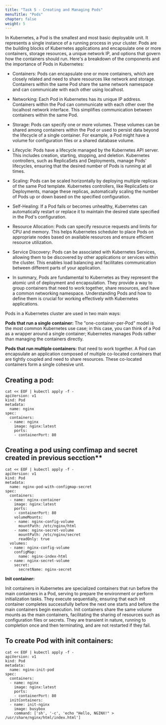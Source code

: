 ```yaml
---
title: "Task 5 - Creating and Managing Pods"
menuTitle: "Pods"
chapter: false
weight: 5
---
```


In Kubernetes, a Pod is the smallest and most basic deployable unit. It represents a single instance of a running process in your cluster. Pods are the building blocks of Kubernetes applications and encapsulate one or more containers, storage resources, a unique network IP, and options that govern how the containers should run. Here's a breakdown of the components and the importance of Pods in Kubernetes:

- Containers: Pods can encapsulate one or more containers, which are closely related and need to share resources like network and storage. Containers within the same Pod share the same network namespace and can communicate with each other using localhost.

- Networking: Each Pod in Kubernetes has its unique IP address. Containers within the Pod can communicate with each other over the localhost network interface. This simplifies communication between containers within the same Pod.

- Storage: Pods can specify one or more volumes. These volumes can be shared among containers within the Pod or used to persist data beyond the lifecycle of a single container. For example, a Pod might have a volume for configuration files or a shared database volume.

- Lifecycle: Pods have a lifecycle managed by the Kubernetes API server. This includes creation, starting, stopping, and deletion. Kubernetes controllers, such as ReplicaSets and Deployments, manage Pods' lifecycles, ensuring that the desired number of Pods is running at all times.

- Scaling: Pods can be scaled horizontally by deploying multiple replicas of the same Pod template. Kubernetes controllers, like ReplicaSets or Deployments, manage these replicas, automatically scaling the number of Pods up or down based on the specified configuration.

- Self-Healing: If a Pod fails or becomes unhealthy, Kubernetes can automatically restart or replace it to maintain the desired state specified in the Pod's configuration.

- Resource Allocation: Pods can specify resource requests and limits for CPU and memory. This helps Kubernetes scheduler to place Pods on appropriate nodes based on available resources and ensure efficient resource utilization.

- Service Discovery: Pods can be associated with Kubernetes Services, allowing them to be discovered by other applications or services within the cluster. This enables load balancing and facilitates communication between different parts of your application.

- In summary, Pods are fundamental to Kubernetes as they represent the atomic unit of deployment and encapsulation. They provide a way to group containers that need to work together, share resources, and have a common networking namespace. Understanding Pods and how to define them is crucial for working effectively with Kubernetes applications.

Pods in a Kubernetes cluster are used in two main ways:

**Pods that run a single container:** The "one-container-per-Pod" model is the most common Kubernetes use case; in this case, you can think of a Pod as a wrapper around a single container; Kubernetes manages Pods rather than managing the containers directly.

**Pods that run multiple containers:** that need to work together. A Pod can encapsulate an application composed of multiple co-located containers that are tightly coupled and need to share resources. These co-located containers form a single cohesive unit.

## Creating a pod:

```
cat << EOF | kubectl apply -f -
apiVersion: v1
kind: Pod
metadata:
  name: nginx
spec:
  containers:
  - name: nginx
    image: nginx:latest
    ports:
    - containerPort: 80
```

## Creating a pod using confimap and secret created in previous secction**

```
cat << EOF | kubectl apply -f -
apiVersion: v1
kind: Pod
metadata:
  name: nginx-pod-with-configmap-secret
spec:
  containers:
  - name: nginx-container
    image: nginx:latest
    ports:
    - containerPort: 80
    volumeMounts:
    - name: nginx-config-volume
      mountPath: /etc/nginx/html
    - name: nginx-secret-volume
      mountPath: /etc/nginx/secret
      readOnly: true
  volumes:
  - name: nginx-config-volume
    configMap:
      name: nginx-index-html
  - name: nginx-secret-volume
    secret:
      secretName: nginx-secret
```

**Init container:**

Init containers in Kubernetes are specialized containers that run before the main containers in a Pod, serving to prepare the environment or perform initialization tasks. They execute sequentially, ensuring that each init container completes successfully before the next one starts and before the main containers begin execution. Init containers share the same volume mounts as the main containers, facilitating the sharing of resources such as configuration files or secrets. They are transient in nature, running to completion once and then terminating, and are not restarted if they fail.

## To create Pod with init containers:

```
cat << EOF | kubectl apply -f -
apiVersion: v1
kind: Pod
metadata:
  name: nginx-init-pod
spec:
  containers:
  - name: nginx
    image: nginx:latest
    ports:
    - containerPort: 80
  initContainers:
  - name: init-nginx
    image: busybox
    command: ['sh', '-c', 'echo "Hello, NGINX!" > /usr/share/nginx/html/index.html']
```

